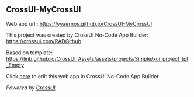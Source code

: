 ## CrossUI-MyCrossUI
Web app url : https://yvaernos.github.io/CrossUI-MyCrossUI

This project was created by CrossUI No-Code App Builder: https://crossui.com/RADGithub

Based on template: https://linb.github.io/CrossUI_Assets/assets/projects/Simple/xui_project_tpl_Empty

Click [here](https://crossui.com/RADGithub/#!from=github&owner=yvaernos&repo=CrossUI-MyCrossUI) to edit this web app in CrossUI No-Code App Builder

<i>Powered by [CrossUI](https://crossui.com)</i>
